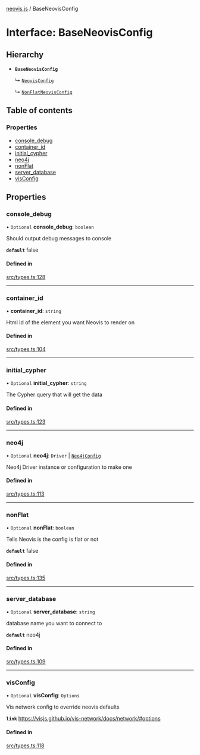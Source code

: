 [neovis.js](../README.md) / BaseNeovisConfig

# Interface: BaseNeovisConfig

## Hierarchy

- **`BaseNeovisConfig`**

  ↳ [`NeovisConfig`](NeovisConfig.md)

  ↳ [`NonFlatNeovisConfig`](NonFlatNeovisConfig.md)

## Table of contents

### Properties

- [console\_debug](BaseNeovisConfig.md#console_debug)
- [container\_id](BaseNeovisConfig.md#container_id)
- [initial\_cypher](BaseNeovisConfig.md#initial_cypher)
- [neo4j](BaseNeovisConfig.md#neo4j)
- [nonFlat](BaseNeovisConfig.md#nonflat)
- [server\_database](BaseNeovisConfig.md#server_database)
- [visConfig](BaseNeovisConfig.md#visconfig)

## Properties

### console\_debug

• `Optional` **console\_debug**: `boolean`

Should output debug messages to console

**`default`** false

#### Defined in

[src/types.ts:128](https://github.com/thebestnom/neovis.js/blob/2890321/src/types.ts#L128)

___

### container\_id

• **container\_id**: `string`

Html id of the element you want Neovis to render on

#### Defined in

[src/types.ts:104](https://github.com/thebestnom/neovis.js/blob/2890321/src/types.ts#L104)

___

### initial\_cypher

• `Optional` **initial\_cypher**: `string`

The Cypher query that will get the data

#### Defined in

[src/types.ts:123](https://github.com/thebestnom/neovis.js/blob/2890321/src/types.ts#L123)

___

### neo4j

• `Optional` **neo4j**: `Driver` \| [`Neo4jConfig`](Neo4jConfig.md)

Neo4j Driver instance or configuration to make one

#### Defined in

[src/types.ts:113](https://github.com/thebestnom/neovis.js/blob/2890321/src/types.ts#L113)

___

### nonFlat

• `Optional` **nonFlat**: `boolean`

Tells Neovis is the config is flat or not

**`default`** false

#### Defined in

[src/types.ts:135](https://github.com/thebestnom/neovis.js/blob/2890321/src/types.ts#L135)

___

### server\_database

• `Optional` **server\_database**: `string`

database name you want to connect to

**`default`** neo4j

#### Defined in

[src/types.ts:109](https://github.com/thebestnom/neovis.js/blob/2890321/src/types.ts#L109)

___

### visConfig

• `Optional` **visConfig**: `Options`

Vis network config to override neovis defaults

**`link`** https://visjs.github.io/vis-network/docs/network/#options

#### Defined in

[src/types.ts:118](https://github.com/thebestnom/neovis.js/blob/2890321/src/types.ts#L118)
